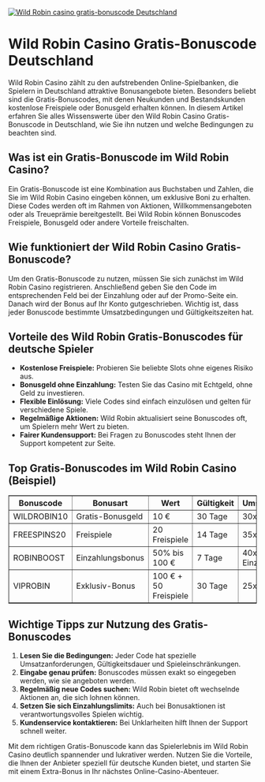 [![Wild Robin casino gratis-bonuscode Deutschland](https://123-caf.pages.dev/gitsignup.png)](https://vrmoo.ru/Bt82HjjY)

<h1>Wild Robin Casino Gratis-Bonuscode Deutschland</h1>  <p>Wild Robin Casino zählt zu den aufstrebenden Online-Spielbanken, die Spielern in Deutschland attraktive Bonusangebote bieten. Besonders beliebt sind die Gratis-Bonuscodes, mit denen Neukunden und Bestandskunden kostenlose Freispiele oder Bonusgeld erhalten können. In diesem Artikel erfahren Sie alles Wissenswerte über den Wild Robin Casino Gratis-Bonuscode in Deutschland, wie Sie ihn nutzen und welche Bedingungen zu beachten sind.</p>  <h2>Was ist ein Gratis-Bonuscode im Wild Robin Casino?</h2>  <p>Ein Gratis-Bonuscode ist eine Kombination aus Buchstaben und Zahlen, die Sie im Wild Robin Casino eingeben können, um exklusive Boni zu erhalten. Diese Codes werden oft im Rahmen von Aktionen, Willkommensangeboten oder als Treueprämie bereitgestellt. Bei Wild Robin können Bonuscodes Freispiele, Bonusgeld oder andere Vorteile freischalten.</p>  <h2>Wie funktioniert der Wild Robin Casino Gratis-Bonuscode?</h2>  <p>Um den Gratis-Bonuscode zu nutzen, müssen Sie sich zunächst im Wild Robin Casino registrieren. Anschließend geben Sie den Code im entsprechenden Feld bei der Einzahlung oder auf der Promo-Seite ein. Danach wird der Bonus auf Ihr Konto gutgeschrieben. Wichtig ist, dass jeder Bonuscode bestimmte Umsatzbedingungen und Gültigkeitszeiten hat.</p>  <h2>Vorteile des Wild Robin Gratis-Bonuscodes für deutsche Spieler</h2>  <ul>   <li><strong>Kostenlose Freispiele:</strong> Probieren Sie beliebte Slots ohne eigenes Risiko aus.</li>   <li><strong>Bonusgeld ohne Einzahlung:</strong> Testen Sie das Casino mit Echtgeld, ohne Geld zu investieren.</li>   <li><strong>Flexible Einlösung:</strong> Viele Codes sind einfach einzulösen und gelten für verschiedene Spiele.</li>   <li><strong>Regelmäßige Aktionen:</strong> Wild Robin aktualisiert seine Bonuscodes oft, um Spielern mehr Wert zu bieten.</li>   <li><strong>Fairer Kundensupport:</strong> Bei Fragen zu Bonuscodes steht Ihnen der Support kompetent zur Seite.</li> </ul>  <h2>Top Gratis-Bonuscodes im Wild Robin Casino (Beispiel)</h2>  <table border="1" cellpadding="8" cellspacing="0">   <thead>     <tr>       <th>Bonuscode</th>       <th>Bonusart</th>       <th>Wert</th>       <th>Gültigkeit</th>       <th>Umsatzbedingungen</th>     </tr>   </thead>   <tbody>     <tr>       <td>WILDROBIN10</td>       <td>Gratis-Bonusgeld</td>       <td>10 €</td>       <td>30 Tage</td>       <td>30x Bonusbetrag</td>     </tr>     <tr>       <td>FREESPINS20</td>       <td>Freispiele</td>       <td>20 Freispiele</td>       <td>14 Tage</td>       <td>35x Gewinnsumme</td>     </tr>     <tr>       <td>ROBINBOOST</td>       <td>Einzahlungsbonus</td>       <td>50% bis 100 €</td>       <td>7 Tage</td>       <td>40x Bonus + Einzahlung</td>     </tr>     <tr>       <td>VIPROBIN</td>       <td>Exklusiv-Bonus</td>       <td>100 € + 50 Freispiele</td>       <td>30 Tage</td>       <td>25x Bonusbetrag</td>     </tr>   </tbody> </table>  <h2>Wichtige Tipps zur Nutzung des Gratis-Bonuscodes</h2>  <ol>   <li><strong>Lesen Sie die Bedingungen:</strong> Jeder Code hat spezielle Umsatzanforderungen, Gültigkeitsdauer und Spieleinschränkungen.</li>   <li><strong>Eingabe genau prüfen:</strong> Bonuscodes müssen exakt so eingegeben werden, wie sie angeboten werden.</li>   <li><strong>Regelmäßig neue Codes suchen:</strong> Wild Robin bietet oft wechselnde Aktionen an, die sich lohnen können.</li>   <li><strong>Setzen Sie sich Einzahlungslimits:</strong> Auch bei Bonusaktionen ist verantwortungsvolles Spielen wichtig.</li>   <li><strong>Kundenservice kontaktieren:</strong> Bei Unklarheiten hilft Ihnen der Support schnell weiter.</li> </ol>  <p>Mit dem richtigen Gratis-Bonuscode kann das Spielerlebnis im Wild Robin Casino deutlich spannender und lukrativer werden. Nutzen Sie die Vorteile, die Ihnen der Anbieter speziell für deutsche Kunden bietet, und starten Sie mit einem Extra-Bonus in Ihr nächstes Online-Casino-Abenteuer.</p>